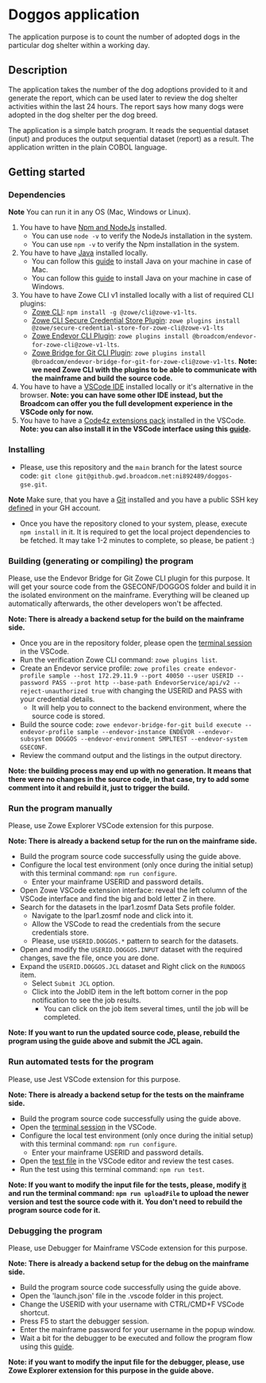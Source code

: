# Doggos application

The application purpose is to count the number of adopted dogs in the particular dog shelter within a working day.

## Description

The application takes the number of the dog adoptions provided to it and generate the report, which can be used later to review the dog shelter activities within the last 24 hours. The report says how many dogs were adopted in the dog shelter per the dog breed.

The application is a simple batch program. It reads the sequential dataset (input) and produces the output sequential dataset (report) as a result. The application written in the plain COBOL language.

## Getting started

### Dependencies

**Note** You can run it in any OS (Mac, Windows or Linux).

1. You have to have [Npm and NodeJs](https://nodejs.org/en/download/) installed.
   - You can use `node -v` to verify the NodeJs installation in the system.
   - You can use `npm -v` to verify the Npm installation in the system.
2. You have to have [Java](https://jdk.java.net/java-se-ri/11) installed locally.
   - You can follow this [guide](https://gist.github.com/douglarek/bbda8cc23a562cb5d5798717d57bc9e9) to install Java on your machine in case of Mac.
   - You can follow this [guide](https://stackoverflow.com/questions/52511778/how-to-install-openjdk-11-on-windows) to install Java on your machine in case of Windows.
3. You have to have Zowe CLI v1 installed locally with a list of required CLI plugins:
   - [Zowe CLI](https://docs.zowe.org/v1.27.x/user-guide/cli-installcli#installing-zowe-cli-from-an-online-registry): `npm install -g @zowe/cli@zowe-v1-lts`.
   - [Zowe CLI Secure Credential Store Plugin](https://www.npmjs.com/package/@zowe/secure-credential-store-for-zowe-cli): `zowe plugins install @zowe/secure-credential-store-for-zowe-cli@zowe-v1-lts`
   - [Zowe Endevor CLI Plugin](https://www.npmjs.com/package/@broadcom/endevor-for-zowe-cli): `zowe plugins install @broadcom/endevor-for-zowe-cli@zowe-v1-lts`.
   - [Zowe Bridge for Git CLI Plugin](https://www.npmjs.com/package/@broadcom/endevor-bridge-for-git-for-zowe-cli): `zowe plugins install @broadcom/endevor-bridge-for-git-for-zowe-cli@zowe-v1-lts`.
     **Note: we need Zowe CLI with the plugins to be able to communicate with the mainframe and build the source code.**
4. You have to have a [VSCode IDE](https://code.visualstudio.com/) installed locally or it's alternative in the browser.
   **Note: you can have some other IDE instead, but the Broadcom can offer you the full development experience in the VSCode only for now.**
5. You have to have a [Code4z extensions pack](https://marketplace.visualstudio.com/items?itemName=broadcomMFD.code4z-extension-pack) installed in the VSCode.
   **Note: you can also install it in the VSCode interface using this [guide](https://code.visualstudio.com/learn/get-started/extensions).**

### Installing

- Please, use this repository and the `main` branch for the latest source code: `git clone git@github.gwd.broadcom.net:ni892489/doggos-gse.git`.

**Note** Make sure, that you have a [Git](https://git-scm.com/downloads) installed and you have a public SSH key [defined](https://docs.github.com/en/authentication/connecting-to-github-with-ssh/adding-a-new-ssh-key-to-your-github-account) in your GH account.

- Once you have the repository cloned to your system, please, execute `npm install` in it. It is required to get the local project dependencies to be fetched. It may take 1-2 minutes to complete, so please, be patient :)

### Building (generating or compiling) the program

Please, use the Endevor Bridge for Git Zowe CLI plugin for this purpose. It will get your source code from the GSECONF/DOGGOS folder and build it in the isolated environment on the mainframe. Everything will be cleaned up automatically afterwards, the other developers won't be affected.

**Note: There is already a backend setup for the build on the mainframe side.**

- Once you are in the repository folder, please open the [terminal session](https://code.visualstudio.com/docs/editor/integrated-terminal) in the VSCode.
- Run the verification Zowe CLI command: `zowe plugins list`.
- Create an Endevor service profile: `zowe profiles create endevor-profile sample --host 172.29.11.9 --port 40050 --user USERID --password PASS --prot http --base-path EndevorService/api/v2 --reject-unauthorized true` with changing the USERID and PASS with your credential details.
  - It will help you to connect to the backend environment, where the source code is stored.
- Build the source code: `zowe endevor-bridge-for-git build execute --endevor-profile sample --endevor-instance ENDEVOR --endevor-subsystem DOGGOS --endevor-environment SMPLTEST --endevor-system GSECONF`.
- Review the command output and the listings in the output directory.

**Note: the building process may end up with no generation. It means that there were no changes in the source code, in that case, try to add some comment into it and rebuild it, just to trigger the build.**

### Run the program manually

Please, use Zowe Explorer VSCode extension for this purpose.

**Note: There is already a backend setup for the run on the mainframe side.**

- Build the program source code successfully using the guide above.
- Configure the local test environment (only once during the initial setup) with this terminal command: `npm run configure`.
  - Enter your mainframe USERID and password details.
- Open Zowe VSCode extension interface: reveal the left column of the VSCode interface and find the big and bold letter Z in there.
- Search for the datasets in the lpar1.zosmf Data Sets profile folder.
  - Navigate to the lpar1.zosmf node and click into it.
  - Allow the VSCode to read the credentials from the secure credentials store.
  - Please, use `USERID.DOGGOS.*` pattern to search for the datasets.
- Open and modify the `USERID.DOGGOS.INPUT` dataset with the required changes, save the file, once you are done.
- Expand the `USERID.DOGGOS.JCL` dataset and Right click on the `RUNDOGS` item.
  - Select `Submit JCL` option.
  - Click into the JobID item in the left bottom corner in the pop notification to see the job results.
    - You can click on the job item several times, until the job will be completed.

**Note: If you want to run the updated source code, please, rebuild the program using the guide above and submit the JCL again.**

### Run automated tests for the program

Please, use Jest VSCode extension for this purpose.

**Note: There is already a backend setup for the tests on the mainframe side.**

- Build the program source code successfully using the guide above.
- Open the [terminal session](https://code.visualstudio.com/docs/editor/integrated-terminal) in the VSCode.
- Configure the local test environment (only once during the initial setup) with this terminal command: `npm run configure`.
  - Enter your mainframe USERID and password details.
- Open the [test file](/test/doggos/doggos.test.ts) in the VSCode editor and review the test cases.
- Run the test using this terminal command: `npm run test`.

**Note: If you want to modify the input file for the tests, please, modify [it](/scripts/files/DOGGOS.INPUT) and run the terminal command: `npm run uploadFile` to upload the newer version and test the source code with it. You don't need to rebuild the program source code for it.**

### Debugging the program

Please, use Debugger for Mainframe VSCode extension for this purpose.

**Note: There is already a backend setup for the debug on the mainframe side.**

- Build the program source code successfully using the guide above.
- Open the 'launch.json' file in the .vscode folder in this project.
- Change the USERID with your username with CTRL/CMD+F VSCode shortcut.
- Press F5 to start the debugger session.
- Enter the mainframe password for your username in the popup window.
- Wait a bit for the debugger to be executed and follow the program flow using this [guide](https://marketplace.visualstudio.com/items?itemName=broadcomMFD.debugger-for-mainframe).

**Note: if you want to modify the input file for the debugger, please, use Zowe Explorer extension for this purpose in the guide above.**
